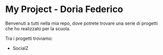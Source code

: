# My Project - Doria Federico
Benvenuti a tutti nella mia repo, dove potrete trovare una serie di progetti che ho realizzato per la scuola.

Tra i progetti troviamo:
- SocialZ
